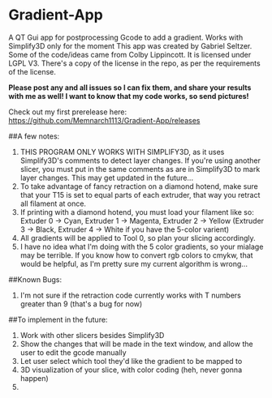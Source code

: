 # Gradient-App
A QT Gui app for postprocessing Gcode to add a gradient. Works with Simplify3D only for the moment
This app was created by Gabriel Seltzer. Some of the code/ideas came from Colby Lippincott. 
It is licensed under LGPL V3. There's a copy of the license in the repo, as per the requirements of the license.

**Please post any and all issues so I can fix them, and share your results with me as well! I want to know that my code works, so send pictures!**

Check out my first prerelease here: https://github.com/Memnarch1113/Gradient-App/releases

##A few notes:

1. THIS PROGRAM ONLY WORKS WITH SIMPLIFY3D, as it uses Simplify3D's comments to detect layer changes. If you're using another slicer, you must put in the same comments as are in Simplify3D to mark layer changes. This may get updated in the future...
2. To take advantage of fancy retraction on a diamond hotend, make sure that your T15 is set to equal parts of each extruder, that way you retract all filament at once.
3. If printing with a diamond hotend, you must load your filament like so: Extuder 0 -> Cyan, Extruder 1 -> Magenta, Extruder 2 -> Yellow (Extruder 3 -> Black, Extruder 4 -> White if you have the 5-color varient)
4. All gradients will be applied to Tool 0, so plan your slicing accordingly.
5. I have no idea what I'm doing with the 5 color gradients, so your mialage may be terrible. If you know how to convert rgb colors to cmykw, that would be helpful, as I'm pretty sure my current algorithm is wrong...

##Known Bugs:

1. I'm not sure if the retraction code currently works with T numbers greater than 9 (that's a bug for now)

##To implement in the future:

1. Work with other slicers besides Simplify3D
2. Show the changes that will be made in the text window, and allow the user to edit the gcode manually
3. Let user select which tool they'd like the gradient to be mapped to
4. 3D visualization of your slice, with color coding (heh, never gonna happen)
5. 
